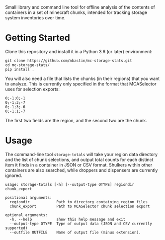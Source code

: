 Small library and command line tool for offline analysis of the contents of containers in a set of minecraft chunks, intended for tracking storage system inventories over time.

# Getting Started

Clone this repository and install it in a Python 3.6 (or later) environment:

```
git clone https://github.com/nbastin/mc-storage-stats.git
cd mc-storage-stats/
pip install .
```

You will also need a file that lists the chunks (in their regions) that you want to analyze.  This is currently only specified in the format that MCASelector uses for selection exports:

```
0;-1;0;-1
0;-1;3;-7
0;-1;3;-6
0;-1;1;-7
```

The first two fields are the region, and the second two are the chunk.

# Usage

The command-line tool `storage-totals` will take your region data directory and the list of chunk selections, and output total counts for each distinct item it finds in a container in JSON or CSV format.  Shulkers within other containers are also searched, while droppers and dispensers are currently ignored.

```
usage: storage-totals [-h] [--output-type OTYPE] regiondir chunk_export

positional arguments:
  regiondir            Path to directory containing region files
  chunk_export         Path to MCASelector chunk selection export

optional arguments:
  -h, --help           show this help message and exit
  --output-type OTYPE  Type of output data (JSON and CSV currently supported)
  --outfile OUTFILE    Name of output file (minus extension).
```

